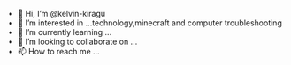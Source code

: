 - 👋 Hi, I’m @kelvin-kiragu
- 👀 I’m interested in ...technology,minecraft and computer troubleshooting
- 🌱 I’m currently learning ...
- 💞️ I’m looking to collaborate on ...
- 📫 How to reach me ...

<!---
kelvin-kiragu/kelvin-kiragu is a ✨ special ✨ repository because its `README.md` (this file) appears on your GitHub profile.
You can click the Preview link to take a look at your changes.
--->
